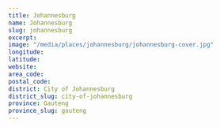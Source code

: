 ```yaml
---
title: Johannesburg
name: Johannesburg
slug: johannesburg
excerpt: 
image: "/media/places/johannesburg/johannesburg-cover.jpg"
longitude: 
latitude: 
website: 
area_code: 
postal_code: 
district: City of Johannesburg
district_slug: city-of-johannesburg
province: Gauteng
province_slug: gauteng
---
```

